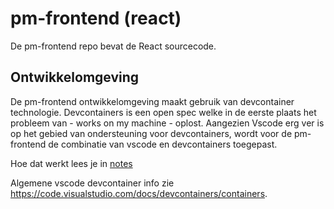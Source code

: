 # pm-frontend (react)
De pm-frontend repo bevat de React sourcecode.

## Ontwikkelomgeving
De pm-frontend ontwikkelomgeving maakt gebruik van devcontainer technologie.
Devcontainers is een open spec welke in de eerste plaats het probleem van - works on my machine - oplost.
Aangezien Vscode erg ver is op het gebied van ondersteuning voor devcontainers, wordt voor de pm-frontend
de combinatie van vscode en devcontainers toegepast. 

Hoe dat werkt lees je in [notes](NOTES.md)

Algemene vscode devcontainer info zie https://code.visualstudio.com/docs/devcontainers/containers. 
